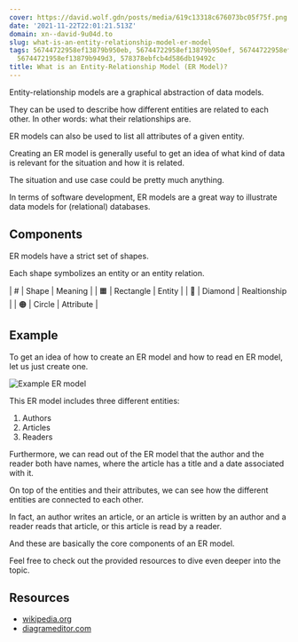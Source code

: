 ```yaml
---
cover: https://david.wolf.gdn/posts/media/619c13318c676073bc05f75f.png
date: '2021-11-22T22:01:21.513Z'
domain: xn--david-9u04d.to
slug: what-is-an-entity-relationship-model-er-model
tags: 56744722958ef13879b950eb, 56744722958ef13879b950ef, 56744722958ef13879b951bb,
  56744721958ef13879b949d3, 578378ebfcb4d586db19492c
title: What is an Entity-Relationship Model (ER Model)?
---
```


Entity-relationship models are a graphical abstraction of data models.


They can be used to describe how different entities are related to each other. In other words: what their relationships are.


ER models can also be used to list all attributes of a given entity.


Creating an ER model is generally useful to get an idea of what kind of data is relevant for the situation and how it is related.


The situation and use case could be pretty much anything.


In terms of software development, ER models are a great way to illustrate data models for (relational) databases.


Components
----------


ER models have a strict set of shapes.


Each shape symbolizes an entity or an entity relation.





| # | Shape | Meaning |
| 🟧 | Rectangle | Entity |
| 🔶 | Diamond | Realtionship |
| 🟠 | Circle | Attribute |


Example
-------


To get an idea of how to create an ER model and how to read en ER model, let us just create one.


![Example ER model](https://cdn.hashnode.com/res/hashnode/image/upload/v1637617887641/M2LIwK3Ep.jpeg?auto=compress)


This ER model includes three different entities:


1. Authors
2. Articles
3. Readers


Furthermore, we can read out of the ER model that the author and the reader both have names, where the article has a title and a date associated with it.


On top of the entities and their attributes, we can see how the different entities are connected to each other.


In fact, an author writes an article, or an article is written by an author and a reader reads that article, or this article is read by a reader.


And these are basically the core components of an ER model.


Feel free to check out the provided resources to dive even deeper into the topic.


Resources
---------


* [wikipedia.org](https://en.wikipedia.org/wiki/Entity%E2%80%93relationship_model)
* [diagrameditor.com](https://www.diagrameditor.com)


